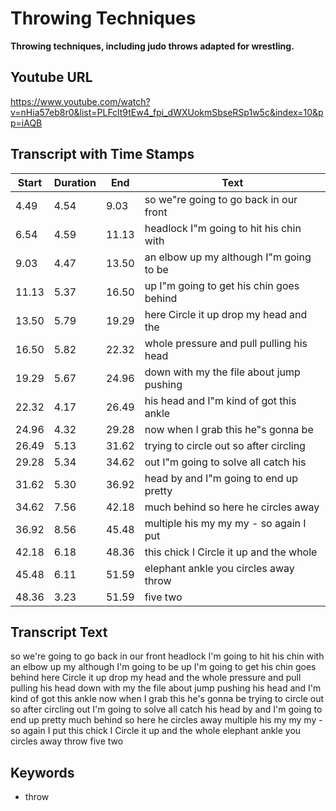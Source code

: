 # Throwing Techniques
__**Throwing techniques, including judo throws adapted for wrestling.**__
## Youtube URL
https://www.youtube.com/watch?v=nHia57eb8r0&list=PLFclt9tEw4_fpi_dWXUokmSbseRSp1w5c&index=10&pp=iAQB
## Transcript with Time Stamps
| Start | Duration | End | Text |
|-------|----------|-----|------|
| 4.49 | 4.54 | 9.03 | so we"re going to go back in our front |
| 6.54 | 4.59 | 11.13 | headlock I"m going to hit his chin with |
| 9.03 | 4.47 | 13.50 | an elbow up my although I"m going to be |
| 11.13 | 5.37 | 16.50 | up I"m going to get his chin goes behind |
| 13.50 | 5.79 | 19.29 | here Circle it up drop my head and the |
| 16.50 | 5.82 | 22.32 | whole pressure and pull pulling his head |
| 19.29 | 5.67 | 24.96 | down with my the file about jump pushing |
| 22.32 | 4.17 | 26.49 | his head and I"m kind of got this ankle |
| 24.96 | 4.32 | 29.28 | now when I grab this he"s gonna be |
| 26.49 | 5.13 | 31.62 | trying to circle out so after circling |
| 29.28 | 5.34 | 34.62 | out I"m going to solve all catch his |
| 31.62 | 5.30 | 36.92 | head by and I"m going to end up pretty |
| 34.62 | 7.56 | 42.18 | much behind so here he circles away |
| 36.92 | 8.56 | 45.48 | multiple his my my my - so again I put |
| 42.18 | 6.18 | 48.36 | this chick I Circle it up and the whole |
| 45.48 | 6.11 | 51.59 | elephant ankle you circles away throw |
| 48.36 | 3.23 | 51.59 | five two |

## Transcript Text
so we're going to go back in our front headlock I'm going to hit his chin with an elbow up my although I'm going to be up I'm going to get his chin goes behind here Circle it up drop my head and the whole pressure and pull pulling his head down with my the file about jump pushing his head and I'm kind of got this ankle now when I grab this he's gonna be trying to circle out so after circling out I'm going to solve all catch his head by and I'm going to end up pretty much behind so here he circles away multiple his my my my - so again I put this chick I Circle it up and the whole elephant ankle you circles away throw five two 
## Keywords
- throw